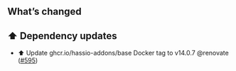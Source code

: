 ## What’s changed

## ⬆️ Dependency updates

- ⬆️ Update ghcr.io/hassio-addons/base Docker tag to v14.0.7 @renovate ([#595](https://github.com/hassio-addons/addon-ssh/pull/595))
